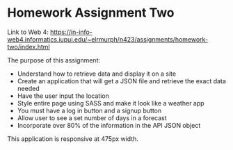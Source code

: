 # Homework Assignment Two

Link to Web 4: https://in-info-web4.informatics.iupui.edu/~elrmurph/n423/assignments/homework-two/index.html

The purpose of this assignment:

- Understand how to retrieve data and display it on a site
- Create an application that will get a JSON file and retrieve the exact data needed
- Have the user input the location
- Style entire page using SASS and make it look like a weather app
- You must have a log in button and a signup button
- Allow user to see a set number of days in a forecast
- Incorporate over 80% of the information in the API JSON object

This application is responsive at 475px width.
